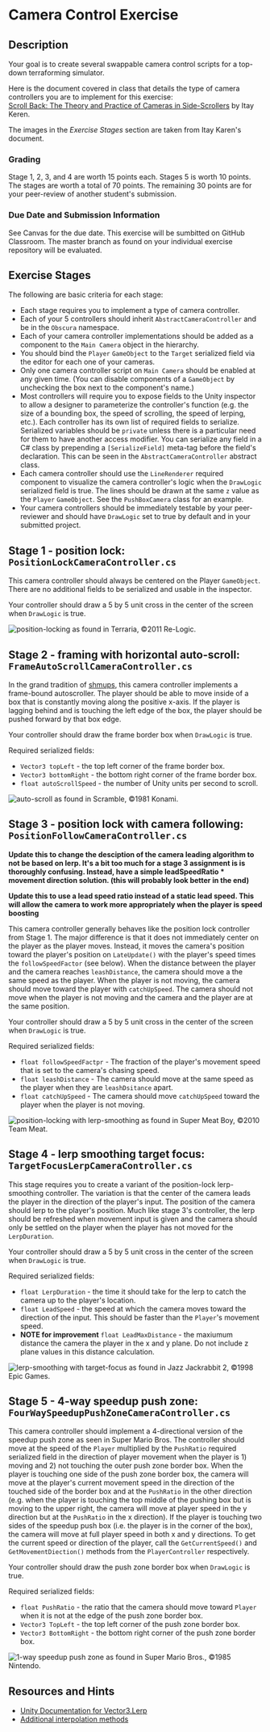 # Camera Control Exercise

## Description

Your goal is to create several swappable camera control scripts for a top-down terraforming simulator.

Here is the document covered in class that details the type of camera controllers you are to implement for this exercise:  
[Scroll Back: The Theory and Practice of Cameras in Side-Scrollers](https://www.gamedeveloper.com/design/scroll-back-the-theory-and-practice-of-cameras-in-side-scrollers) by Itay Keren.  

The images in the *Exercise Stages* section are taken from Itay Karen's document.

### Grading

Stage 1, 2, 3, and 4 are worth 15 points each. Stages 5 is worth 10 points. The stages are worth a total of 70 points. The remaining 30 points are for your peer-review of another student's submission.

### Due Date and Submission Information

See Canvas for the due date. This exercise will be sumbitted on GitHub Classroom. The master branch as found on your individual exercise repository will be evaluated.

## Exercise Stages 

The following are basic criteria for each stage:
* Each stage requires you to implement a type of camera controller. 
* Each of your 5 controllers should inherit `AbstractCameraController` and be in the `Obscura` namespace. 
* Each of your camera controller implementations should be added as a component to the `Main Camera`  object in the hierarchy.
* You should bind the `Player` `GameObject` to the `Target` serialized field via the editor for each one of your cameras.
* Only one camera controller script on `Main Camera` should be enabled at any given time. (You can disable components of a `GameObject` by unchecking the box next to the component's name.)
* Most controllers will require you to expose fields to the Unity inspector to allow a designer to parameterize the controller's function (e.g. the size of a bounding box, the speed of scrolling, the speed of lerping, etc.). Each controller has its own list of required fields to serialize. Serialized variables should be `private` unless there is a particular need for them to have another access modifier. You can serialize any field in a C# class by prepending a `[SerializeField]` meta-tag before the field's declaration. This can be seen in the `AbstractCameraController` abstract class.
* Each camera controller should use the `LineRenderer` required component to visualize the camera controller's logic when the `DrawLogic` serialized field is true. The lines should be drawn at the same `z` value as the `Player` `GameObject`. See the `PushBoxCamera` class for an example.
* Your camera controllers should be immediately testable by your peer-reviewer and should have `DrawLogic` set to true by default and in your submitted project.

## Stage 1 - position lock: `PositionLockCameraController.cs`

This camera controller should always be centered on the Player `GameObject`. There are no additional fields to be serialized and usable in the inspector.

Your controller should draw a 5 by 5 unit cross in the center of the screen when `DrawLogic` is true. 

![position-locking](https://lh6.googleusercontent.com/Bh_vzER7pXFZgRMsi158LA_q3Dg9LnykuR1cW3f8K8hgSI-BlNKLfocuGAhHRxbrcaeadtay_MgS55CO4eD0jyDIy0QB9SvAPHFnWQlDMKfN9QQJkL4RxAKc28_ymrCz) as found in Terraria, ©2011 Re-Logic.

## Stage 2 - framing with horizontal auto-scroll: `FrameAutoScrollCameraController.cs`

In the grand tradition of [shmups](http://www.shmups.com/), this camera controller implements a frame-bound autoscroller. The player should be able to move inside of a box that is constantly moving along the positive x-axis. If the player is lagging behind and is touching the left edge of the box, the player should be pushed forward by that box edge.

Your controller should draw the frame border box when `DrawLogic` is true. 

Required serialized fields:
* `Vector3 topLeft` - the top left corner of the frame border box.
* `Vector3 bottomRight` - the bottom right corner of the frame border box.
* `float autoScrollSpeed` - the number of Unity units per second to scroll.

![auto-scroll](https://lh3.googleusercontent.com/ob8Z5bAdjxI6C9hgzL1-EcIPNeUCxCGHuOK7TaQoGtkq0iczuaSw3usLF9oYhqJfrRWQTmsRFTNqoYNoX9KjHTsuOC_auBY68C24FQEN-a3a11bM25xQdfAZ8Ls7RuxS) as found in Scramble, ©1981 Konami.

## Stage 3 - position lock with camera following: `PositionFollowCameraController.cs`

**Update this to change the desciption of the camera leading algorithm to not be based on lerp. It's a bit too much for a stage 3 assignment is is thoroughly confusing. Instead, have a simple leadSpeedRatio * movement direction solution. (this will probably look better in the end)**

**Update this to use a lead speed ratio instead of a static lead speed. This will allow the camera to work more appropriately when the player is speed boosting**

This camera controller generally behaves like the position lock controller from Stage 1. The major difference is that it does not immediately center on the player as the player moves. Instead, it moves the camera's position toward the player's position on `LateUpdate()` with the player's speed times the `followSpeedFactor` (see below). When the distance between the player and the camera reaches `leashDistance`, the camera should move a the same speed as the player. When the player is not moving, the camera should move toward the player with `catchUpSpeed`. The camera should not move when the player is not moving and the camera and the player are at the same position.

Your controller should draw a 5 by 5 unit cross in the center of the screen when `DrawLogic` is true.

Required serialized fields:
* `float followSpeedFactpr` - The fraction of the player's movement speed that is set to the camera's chasing speed.
* `float leashDistance` - The camera should move at the same speed as the player when they are `leashDsitance` apart.
* `float catchUpSpeed` - The camera should move `catchUpSpeed` toward the player when the player is not moving.

![position-locking with lerp-smoothing](https://lh3.googleusercontent.com/Lo1c9W3Yo0VQzf6mxAssaqXS7RoELziUwPbowklnCsI4BiqR46vYeejQPhjgZla3AR6INwVy6tCoXog4_Yc85DmlPcOapN_DjoRz6CRgD3nvTaGWkPm3cmaNpKj2tWiO) as found in Super Meat Boy, ©2010 Team Meat.

## Stage 4 - lerp smoothing target focus: `TargetFocusLerpCameraController.cs`

This stage requires you to create a variant of the position-lock lerp-smoothing controller. The variation is that the center of the camera leads the player in the direction of the player's input. The position of the camera should lerp to the player's position. Much like stage 3's controller, the lerp should be refreshed when movement input is given and the camera should only be settled on the player when the player has not moved for the `LerpDuration`.

Your controller should draw a 5 by 5 unit cross in the center of the screen when `DrawLogic` is true.

Required serialized fields:
* `float LerpDuration` - the time it should take for the lerp to catch the camera up to the player's location.
* `float LeadSpeed` - the speed at which the camera moves toward the direction of the input. This should be faster than the `Player`'s movement speed.
*  **NOTE for improvement** `float LeadMaxDistance` - the maxiumum distance the camera the player in the x and y plane. Do not include z plane values in this distance calculation.

![lerp-smoothing with target-focus](https://lh3.googleusercontent.com/-zeUJrdvmQnbB8stwBJ-P9spyZVEJIHtxDATQPkniX1hc35Y6oCLXQaqfcCmKn_Sd1cXSHN2MF2BWn1SLmoAvQbg6rCC6h_HQtqEkplanN3iaXjNgDdixCf5SSdw-YTm) as found in Jazz Jackrabbit 2, ©1998 Epic Games.

## Stage 5 - 4-way speedup push zone: `FourWaySpeedupPushZoneCameraController.cs`

This camera controller should implement a 4-directional version of the speedup push zone as seen in Super Mario Bros. The controller should move at the speed of the `Player` multiplied by the `PushRatio` required serialized field in the direction of player movement when the player is 1) moving and 2) not touching the outer push zone border box. When the player is touching one side of the push zone border box, the camera will move at the player's current movement speed in the direction of the touched side of the border box and at the `PushRatio` in the other direction (e.g. when the player is touching the top middle of the pushing box but is moving to the upper right, the camera will move at player speed in the y direction but at the `PushRatio` in the x direction). If the player is touching two sides of the speedup push box (i.e. the player is in the corner of the box), the camera will move at full player speed in both x and y directions. To get the current speed or direction of the player, call the `GetCurrentSpeed()` and `GetMovementDiection()` methods from the `PlayerController` respectively.

Your controller should draw the push zone border box when `DrawLogic` is true. 

Required serialized fields:
* `float PushRatio` - the ratio that the camera should move toward `Player` when it is not at the edge of the push zone border box.
* `Vector3 TopLeft` - the top left corner of the push zone border box.
* `Vector3 BottomRight` - the bottom right corner of the push zone border box.

![1-way speedup push zone](https://lh6.googleusercontent.com/uuYbEkabfImuD-zi06EV57-pWfdrM7fcFsZxFXZVIfr5dFijpk_AXeRkR9K55wiqYl6IH7bMc15SEr8YzQFmHiBdvk6WntvSmkTvdDupe1y57R33AkxEXiDYif4AOUEY) as found in Super Mario Bros., ©1985 Nintendo.

## Resources and Hints

* [Unity Documentation for Vector3.Lerp](https://docs.unity3d.com/ScriptReference/Vector3.Lerp.html)
* [Additional interpolation methods](http://wiki.unity3d.com/index.php?title=Mathfx)
